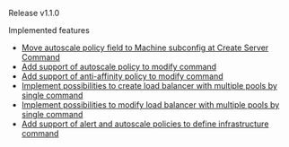 Release v1.1.0

Implemented features

* [Move autoscale policy field to Machine subconfig at Create Server Command](https://github.com/CenturyLinkCloud/clc-node-sdk/issues/178)
* [Add support of autoscale policy to modify command](https://github.com/CenturyLinkCloud/clc-node-sdk/issues/179)
* [Add support of anti-affinity policy to modify command](https://github.com/CenturyLinkCloud/clc-node-sdk/issues/180)
* [Implement possibilities to create load balancer with multiple pools by single command](https://github.com/CenturyLinkCloud/clc-node-sdk/issues/181)
* [Implement possibilities to modify load balancer with multiple pools by single command](https://github.com/CenturyLinkCloud/clc-node-sdk/issues/182)
* [Add support of alert and autoscale policies to define infrastructure command](https://github.com/CenturyLinkCloud/clc-node-sdk/issues/186)